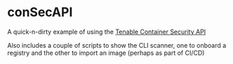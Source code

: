 # conSecAPI
A quick-n-dirty example of using the [Tenable Container Security API](https://developer.tenable.com/reference/cs-v2-images)

Also includes a couple of scripts to show the CLI scanner, one to onboard a registry and the other to import an image (perhaps as part of CI/CD)
